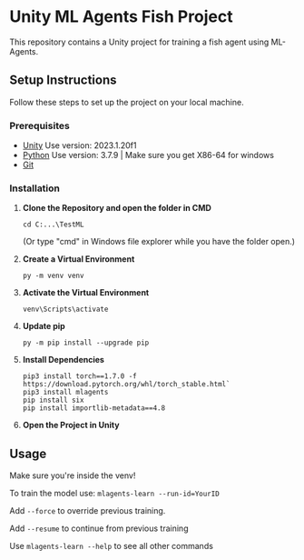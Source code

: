 # Unity ML Agents Fish Project

This repository contains a Unity project for training a fish agent using ML-Agents.

## Setup Instructions

Follow these steps to set up the project on your local machine.

### Prerequisites

- [Unity](https://unity.com/) Use version: 2023.1.20f1
- [Python](https://www.python.org/downloads/release/python-379/) Use version: 3.7.9 | Make sure you get X86-64 for windows
- [Git](https://git-scm.com/)

### Installation

1. **Clone the Repository and open the folder in CMD**
   
   `cd C:...\TestML`
   
   (Or type "cmd" in Windows file explorer while you have the folder open.)

2. **Create a Virtual Environment**
   
   `py -m venv venv`

3. **Activate the Virtual Environment**

   `venv\Scripts\activate`

4. **Update pip**
   
   `py -m pip install --upgrade pip`

5. **Install Dependencies**
   
   ```
   pip3 install torch==1.7.0 -f https://download.pytorch.org/whl/torch_stable.html`
   pip3 install mlagents
   pip install six
   pip install importlib-metadata==4.8
   ```

6. **Open the Project in Unity**


## Usage

Make sure you're inside the venv!

To train the model use: `mlagents-learn --run-id=YourID`

Add `--force` to override previous training.

Add `--resume` to continue from previous training

Use `mlagents-learn --help` to see all other commands
